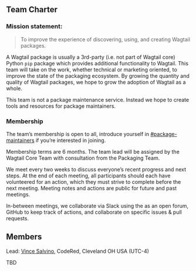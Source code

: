 ## Team Charter

### Mission statement:

> To improve the experience of discovering, using, and creating Wagtail packages.

A Wagtail package is usually a 3rd-party (i.e. not part of Wagtail core) Python `pip` package which provides additional functionality to Wagtail. This team will take on the work, whether technical or marketing oriented, to improve the state of the packaging ecosystem. By growing the quantity and quality of Wagtail packages, we hope to grow the adoption of Wagtail as a whole.

This team is not a package maintenance service. Instead we hope to create tools and resources for package maintainers.

### Membership

The team’s membership is open to all, introduce yourself in [#package-maintainers](https://app.slack.com/client/T0K33F93J/C032RLK62PQ) if you’re interested in joining.

Membership terms are 6 months. The team lead will be assigned by the Wagtail Core Team with consultation from the Packaging Team.

We meet every two weeks to discuss everyone’s recent progress and next steps. At the end of each meeting, all participants should each have volunteered for an action, which they must strive to complete before the next meeting. Meeting notes and actions are public for future and past meetings.

In-between meetings, we collaborate via Slack using the as an open forum, GitHub to keep track of actions, and collaborate on specific issues & pull requests.

## Members

Lead: [Vince Salvino](https://github.com/vsalvino), CodeRed, Cleveland OH USA (UTC-4)

TBD